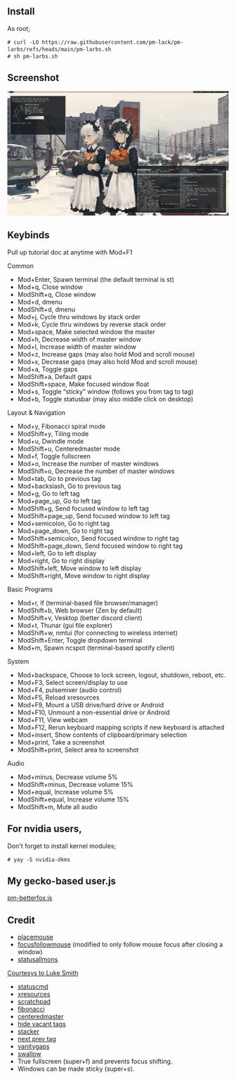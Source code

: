 ## Install

As root;
```
# curl -LO https://raw.githubusercontent.com/pm-lack/pm-larbs/refs/heads/main/pm-larbs.sh
# sh pm-larbs.sh
```

## Screenshot
![Image text](https://github.com/pm-lack/pm-larbs/blob/main/screenshot.png)

## Keybinds

Pull up tutorial doc at anytime with Mod+F1

Common
- Mod+Enter,            Spawn terminal (the default terminal is st)
- Mod+q,                Close window
- ModShift+q,           Close window
- Mod+d,                dmenu
- ModShift+d,           dmenu
- Mod+j,                Cycle thru windows by stack order
- Mod+k,                Cycle thru windows by reverse stack order
- Mod+space,            Make selected window the master
- Mod+h,                Decrease width of master window
- Mod+l,                Increase width of master window
- Mod+z,                Increase gaps (may also hold Mod and scroll mouse)
- Mod+x,                Decrease gaps (may also hold Mod and scroll mouse)
- Mod+a,                Toggle gaps
- ModShift+a,           Default gaps
- ModShift+space,       Make focused window float
- Mod+s,                Toggle “sticky” window (follows you from tag to tag)
- Mod+b,                Toggle statusbar (may also middle click on desktop)

Layout & Navigation
- Mod+y,                Fibonacci spiral mode
- ModShift+y,           Tiling mode
- Mod+u,                Dwindle mode
- ModShift+u,           Centeredmaster mode
- Mod+f,                Toggle fullscreen
- Mod+o,                Increase the number of master windows
- ModShift+o,           Decrease the number of master windows
- Mod+tab,              Go to previous tag
- Mod+backslash,        Go to previous tag
- Mod+g,                Go to left tag
- Mod+page_up,          Go to left tag
- ModShift+g,           Send focused window to left tag
- ModShift+page_up,     Send focused window to left tag
- Mod+semicolon,        Go to right tag
- Mod+page_down,        Go to right tag
- ModShift+semicolon,   Send focused window to right tag
- ModShift+page_down,   Send focused window to right tag
- Mod+left,             Go to left display
- Mod+right,            Go to right display
- ModShift+left,        Move window to left display
- ModShift+right,       Move window to right display

Basic Programs
- Mod+r,                lf (terminal-based file browser/manager)
- ModShift+b,           Web browser (Zen by default)
- ModShift+v,           Vesktop (better discord client)
- Mod+t,                Thunar (gui file explorer)
- ModShift+w,           nmtui (for connecting to wireless internet)
- ModShift+Enter,       Toggle dropdown terminal
- Mod+m,                Spawn ncspot (terminal-based spotify client)

System
- Mod+backspace,        Choose to lock screen, logout, shutdown, reboot, etc.
- Mod+F3,               Select screen/display to use
- Mod+F4,               pulsemixer (audio control)
- Mod+F5,               Reload xresources
- Mod+F9,               Mount a USB drive/hard drive or Android
- Mod+F10,              Unmount a non-essential drive or Android
- Mod+F11,              View webcam
- Mod+F12,              Rerun keyboard mapping scripts if new keyboard is attached
- Mod+insert,           Show contents of clipboard/primary selection
- Mod+print,            Take a screenshot
- ModShift+print,       Select area to screenshot

Audio
- Mod+minus,            Decrease volume 5%
- ModShift+minus,       Decrease volume 15%
- Mod+equal,            Increase volume 5%
- ModShift+equal,       Increase volume 15%
- ModShift+m,           Mute all audio

## For nvidia users,

Don't forget to install kernel modules;
```
# yay -S nvidia-dkms
```

## My gecko-based user.js
[pm-betterfox.js](https://github.com/pm-lack/pm-betterfox.js)

## Credit
- [placemouse](https://github.com/bakkeby/patches/wiki/placemouse) 
- [focusfollowmouse](https://github.com/bakkeby/patches/wiki/focusfollowmouse) (modified to only follow mouse focus after closing a window)
- [statusallmons](https://dwm.suckless.org/patches/statusallmons/) 

 [Courtesys to Luke Smith](https://github.com/lukesmithxyz/dwm)
- [statuscmd](https://dwm.suckless.org/patches/statuscmd/) 
- [xresources](https://dwm.suckless.org/patches/xresources/) 
- [scratchpad](https://dwm.suckless.org/patches/scratchpad/) 
- [fibonacci](https://dwm.suckless.org/patches/fibonacci/) 
- [centeredmaster](https://dwm.suckless.org/patches/centeredmaster/) 
- [hide vacant tags ](https://dwm.suckless.org/patches/hide_vacant_tags/)
- [stacker](https://dwm.suckless.org/patches/stacker/) 
- [next prev tag ](https://dwm.suckless.org/patches/nextprev/)
- [vanitygaps](https://dwm.suckless.org/patches/vanitygaps/) 
- [swallow](https://dwm.suckless.org/patches/swallow/)
- True fullscreen (super+f) and prevents focus shifting.
- Windows can be made sticky (super+s).
